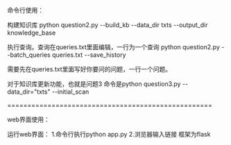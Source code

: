 命令行使用：

构建知识库
python question2.py --build_kb --data_dir txts --output_dir knowledge_base

执行查询。查询在queries.txt里面编辑，一行为一个查询
python question2.py --batch_queries queries.txt --save_history

需要先在queries.txt里面写好你要问的问题，一行一个问题。

对于知识库更新功能，也就是问题3
命令是python question3.py  --data_dir="txts" --initial_scan 

===================================================

web界面使用：

运行web界面：
1.命令行执行python app.py
2.浏览器输入链接
框架为flask


